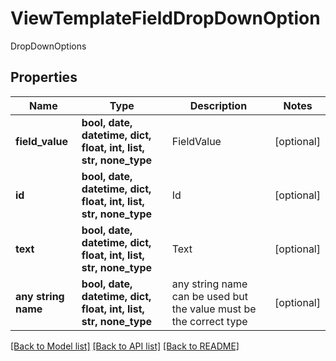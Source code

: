 # ViewTemplateFieldDropDownOption

DropDownOptions

## Properties
Name | Type | Description | Notes
------------ | ------------- | ------------- | -------------
**field_value** | **bool, date, datetime, dict, float, int, list, str, none_type** | FieldValue | [optional] 
**id** | **bool, date, datetime, dict, float, int, list, str, none_type** | Id | [optional] 
**text** | **bool, date, datetime, dict, float, int, list, str, none_type** | Text | [optional] 
**any string name** | **bool, date, datetime, dict, float, int, list, str, none_type** | any string name can be used but the value must be the correct type | [optional]

[[Back to Model list]](../README.md#documentation-for-models) [[Back to API list]](../README.md#documentation-for-api-endpoints) [[Back to README]](../README.md)


